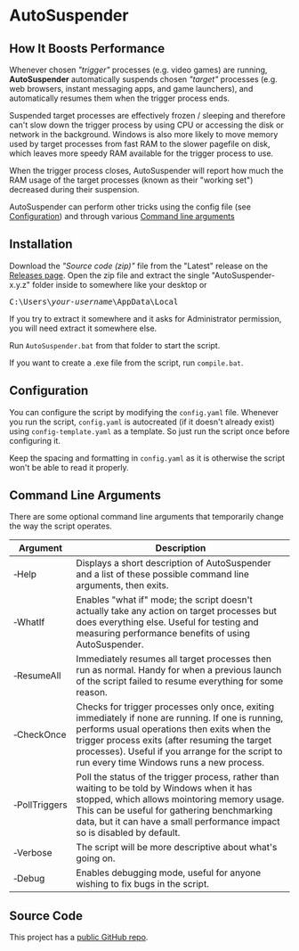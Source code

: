 # AutoSuspender

## How It Boosts Performance

Whenever chosen _"trigger"_ processes (e.g. video games) are running,
**AutoSuspender** automatically suspends chosen _"target"_ processes (e.g. web
browsers, instant messaging apps, and game launchers), and automatically
resumes them when the trigger process ends.

Suspended target processes are effectively frozen / sleeping and therefore
can't slow down the trigger process by using CPU or accessing the disk or
network in the background. Windows is also more likely to move memory used by
target processes from fast RAM to the slower pagefile on disk, which leaves more
speedy RAM available for the trigger process to use.

When the trigger process closes, AutoSuspender will report how much the RAM
usage of the target processes (known as their "working set") decreased during
their suspension.

AutoSuspender can perform other tricks using the config file (see
[Configuration](#configuration)) and through various
[Command line arguments](#command-line-arguments)

## Installation

Download the _"Source code (zip)"_ file from the "Latest" release on the
[Releases page](https://github.com/BenKennish/AutoSuspender/releases).
Open the zip file and extract the single "AutoSuspender-x.y.z" folder inside to
somewhere like your desktop or

<pre>C:\Users\<em>your-username</em>\AppData\Local</pre>

If you try to extract it somewhere and it asks for Administrator permission,
you will need extract it somewhere else.

Run `AutoSuspender.bat` from that folder to start the script.

If you want to create a .exe file from the script, run `compile.bat`.

## Configuration

You can configure the script by modifying the `config.yaml` file. Whenever you
run the script, `config.yaml` is autocreated (if it doesn't already exist)
using `config-template.yaml` as a template. So just run the script once before
configuring it.

Keep the spacing and formatting in `config.yaml` as it is otherwise the script
won't be able to read it properly.

## Command Line Arguments

There are some optional command line arguments that temporarily change the way the script operates.

| Argument            | Description                                                                                                                                                                                                                                                                                       |
| ------------------- | ------------------------------------------------------------------------------------------------------------------------------------------------------------------------------------------------------------------------------------------------------------------------------------------------- |
| &#8209;Help         | Displays a short description of AutoSuspender and a list of these possible command line arguments, then exits.                                                                                                                                                                                    |
| &#8209;WhatIf       | Enables "what if" mode; the script doesn't actually take any action on target processes but does everything else. Useful for testing and measuring performance benefits of using AutoSuspender.                                                                                                   |
| &#8209;ResumeAll    | Immediately resumes all target processes then run as normal. Handy for when a previous launch of the script failed to resume everything for some reason.                                                                                                                                          |
| &#8209;CheckOnce    | Checks for trigger processes only once, exiting immediately if none are running. If one is running, performs usual operations then exits when the trigger process exits (after resuming the target processes). Useful if you arrange for the script to run every time Windows runs a new process. |
| &#8209;PollTriggers | Poll the status of the trigger process, rather than waiting to be told by Windows when it has stopped, which allows mointoring memory usage. This can be useful for gathering benchmarking data, but it can have a small performance impact so is disabled by default.                            |
| &#8209;Verbose      | The script will be more descriptive about what's going on.                                                                                                                                                                                                                                        |
| &#8209;Debug        | Enables debugging mode, useful for anyone wishing to fix bugs in the script.                                                                                                                                                                                                                      |

## Source Code

This project has a [public GitHub repo](https://github.com/BenKennish/AutoSuspender/).
